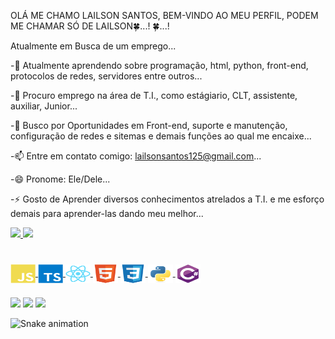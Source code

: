 OLÁ ME CHAMO LAILSON SANTOS, BEM-VINDO AO MEU PERFIL, PODEM ME CHAMAR SÓ DE LAILSON🍀...! 🍀...!

Atualmente em Busca de um emprego...

-🌱 Atualmente aprendendo sobre programação, html, python, front-end, protocolos de redes, servidores entre outros...

-👯 Procuro emprego na área de T.I., como estágiario, CLT, assistente, auxiliar, Junior...

-🤔 Busco por Oportunidades em Front-end, suporte e manutenção, configuração de redes e sitemas e demais funções ao qual me encaixe...

-📫 Entre em contato comigo: lailsonsantos125@gmail.com...

-😄 Pronome: Ele/Dele...

-⚡ Gosto de Aprender diversos conhecimentos atrelados a T.I. e me esforço demais para aprender-las dando meu melhor...

<div>
  <a href="https://github.com/LailsonSantosEstudar">
  <img height="180cm" src="https://github-readme-stats.vercel.app/api?username=LailsonSantosEstudar&show_icons=true&theme=tokyonight&include_commits=true&count_private=true"/>
  <img height="180cm" src="https://github-readme-stats.vercel.app/api/top-langs/?username=LailsonSantosEstudar&layout=donut&langs_count=16&theme=tokyonight"/>
    
</div>

###

<div>
  <div style="display: inline_block"><br>
  <img align="center" alt="Rafa-Js" height="30" width="40" src="https://raw.githubusercontent.com/devicons/devicon/master/icons/javascript/javascript-plain.svg">
  <img align="center" alt="Rafa-Ts" height="30" width="40" src="https://raw.githubusercontent.com/devicons/devicon/master/icons/typescript/typescript-plain.svg">
  <img align="center" alt="Rafa-React" height="30" width="40" src="https://raw.githubusercontent.com/devicons/devicon/master/icons/react/react-original.svg">
  <img align="center" alt="Rafa-HTML" height="30" width="40" src="https://raw.githubusercontent.com/devicons/devicon/master/icons/html5/html5-original.svg">
  <img align="center" alt="Rafa-CSS" height="30" width="40" src="https://raw.githubusercontent.com/devicons/devicon/master/icons/css3/css3-original.svg">
  <img align="center" alt="Rafa-Python" height="30" width="40" src="https://raw.githubusercontent.com/devicons/devicon/master/icons/python/python-original.svg">
  <img align="center" alt="Rafa-Csharp" height="30" width="40" src="https://raw.githubusercontent.com/devicons/devicon/master/icons/csharp/csharp-original.svg">
</div>

###

<div> 
  <a href="https://instagram.com/san.lai___?igsh=MzRlODBiNWFlZA==" target="_blank"><img src="https://img.shields.io/badge/-Instagram-%23E4405F?style=for-the-badge&logo=instagram&logoColor=white" target="_blank"></a>
 <a href = "lailsonsantos125@gmail.com"><img src="https://img.shields.io/badge/-Gmail-%23333?style=for-the-badge&logo=gmail&logoColor=white" target="_blank"></a>
 <a href="https://www.linkedin.com/in/francisco-lailson-9090521782018/" target="_blank"><img src="https://img.shields.io/badge/-LinkedIn-%230077B5?style=for-the-badge&logo=linkedin&logoColor=white" target="_blank"></a> 
  
</div>

![Snake animation](https://github.com/LailsonSantosEstudar/LailsonSantosEstudar/actions/workflows/cobrinha.yml/badge.svg(https://github.com/LailsonSantosEstudar/LailsonSantosEstudar/actions/workflows/cobrinha.yml).svg)
